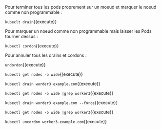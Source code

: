 Pour terminer tous les pods proprement sur un moeud et marquer le noeud comme non programmable :

`kubeclt drain`{{execute}}

Pour marquer un noeud comme non programmable mais laisser les Pods tourner dessus :

`kubectl cordon`{{execute}}

Pour annuler tous les drains et cordons :

`undordon`{{execute}}

`kubectl get nodes -o wide`{{execute}}

`kubectl drain worder3.example.com`{{execute}}

`kubectl get nodes -o wide |grep worker3`{{execute}}

`kubectl drain worder3.example.com --force`{{execute}}

`kubectl get nodes -o wide |grep worker3`{{execute}}

`kubectl uncordon worker3.example.com`{{execute}}
